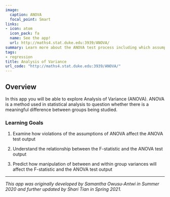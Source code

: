 ```yaml
---
image:
  caption: ANOVA
  focal_point: Smart
links:
- icon: atom
  icon_pack: fa
  name: See the app!
  url: http://maths4.stat.duke.edu:3939/ANOVA/
summary: Learn more about the ANOVA test process including which assumptions the test makes and the meaning behind the test conclusion.
tags:
- regression
title: Analysis of Variance
url_code: "http://maths4.stat.duke.edu:3939/ANOVA/"
---
```


## Overview

In this app you will be able to explore Analysis of Variance (ANOVA). ANOVA is a method used in statistical analysis to question whether there is a meaningful difference between groups being studied.

### Learning Goals

1. Examine how violations of the assumptions of ANOVA affect the ANOVA test output

2. Understand the relationship between the F-statistic and the ANOVA test output

3. Predict how manipulation of between and within group variances will affect the F-statistic and the ANOVA test output


---

*This app was originally developed by Samantha Owusu-Antwi in Summer 2020 and further updated by Shari Tian in Spring 2021.* 





